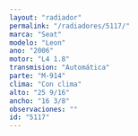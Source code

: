 ```yaml
---
layout: "radiador"
permalink: "/radiadores/5117/"
marca: "Seat"
modelo: "Leon"
ano: "2006"
motor: "L4 1.8"
transmision: "Automática"
parte: "M-914"
clima: "Con clima"
alto: "25 9/16"
ancho: "16 3/8"
observaciones: ""
id: "5117"
---
```


